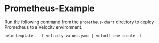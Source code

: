# Prometheus-Example

Run the following command from the `prometheus-chart` directory to deploy Prometheus to a Velocity environment. 

```
helm template . -f velocity-values.yaml | veloctl env create -f -
```

